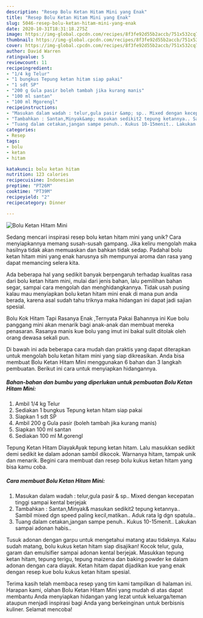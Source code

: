 ```yaml
---
description: "Resep Bolu Ketan Hitam Mini yang Enak"
title: "Resep Bolu Ketan Hitam Mini yang Enak"
slug: 5046-resep-bolu-ketan-hitam-mini-yang-enak
date: 2020-10-31T18:31:18.275Z
image: https://img-global.cpcdn.com/recipes/8f3fe92d55b2accb/751x532cq70/bolu-ketan-hitam-mini-foto-resep-utama.jpg
thumbnail: https://img-global.cpcdn.com/recipes/8f3fe92d55b2accb/751x532cq70/bolu-ketan-hitam-mini-foto-resep-utama.jpg
cover: https://img-global.cpcdn.com/recipes/8f3fe92d55b2accb/751x532cq70/bolu-ketan-hitam-mini-foto-resep-utama.jpg
author: David Warren
ratingvalue: 5
reviewcount: 11
recipeingredient:
- "1/4 kg Telur"
- "1 bungkus Tepung ketan hitam siap pakai"
- "1 sdt SP"
- "200 g Gula pasir boleh tambah jika kurang manis"
- "100 ml santan"
- "100 ml Mgorengl"
recipeinstructions:
- "Masukan dalam wadah : telur,gula pasir &amp; sp.. Mixed dengan kecepatan tinggi sampai kental berjejak"
- "Tambahkan : Santan,Minyak&amp; masukan sedikit2 tepung ketannya.. Sambil mixed dgn speed paling kecil,matikan.. Aduk rata lg dgn spatula.."
- "Tuang dalam cetakan,jangan sampe penuh.. Kukus 10-15menit.. Lakukan sampai adonan habis.."
categories:
- Resep
tags:
- bolu
- ketan
- hitam

katakunci: bolu ketan hitam 
nutrition: 123 calories
recipecuisine: Indonesian
preptime: "PT26M"
cooktime: "PT39M"
recipeyield: "2"
recipecategory: Dinner

---
```



![Bolu Ketan Hitam Mini](https://img-global.cpcdn.com/recipes/8f3fe92d55b2accb/751x532cq70/bolu-ketan-hitam-mini-foto-resep-utama.jpg)

Sedang mencari inspirasi resep bolu ketan hitam mini yang unik? Cara menyiapkannya memang susah-susah gampang. Jika keliru mengolah maka hasilnya tidak akan memuaskan dan bahkan tidak sedap. Padahal bolu ketan hitam mini yang enak harusnya sih mempunyai aroma dan rasa yang dapat memancing selera kita.

Ada beberapa hal yang sedikit banyak berpengaruh terhadap kualitas rasa dari bolu ketan hitam mini, mulai dari jenis bahan, lalu pemilihan bahan segar, sampai cara mengolah dan menghidangkannya. Tidak usah pusing kalau mau menyiapkan bolu ketan hitam mini enak di mana pun anda berada, karena asal sudah tahu triknya maka hidangan ini dapat jadi sajian spesial.

Bolu Kok Hitam Tapi Rasanya Enak ,Ternyata Pakai Bahannya ini Kue bolu panggang mini akan menarik bagi anak-anak dan membuat mereka penasaran. Rasanya manis kue bolu yang imut ini bakal sulit ditolak oleh orang dewasa sekali pun.


Di bawah ini ada beberapa cara mudah dan praktis yang dapat diterapkan untuk mengolah bolu ketan hitam mini yang siap dikreasikan. Anda bisa membuat Bolu Ketan Hitam Mini menggunakan 6 bahan dan 3 langkah pembuatan. Berikut ini cara untuk menyiapkan hidangannya.

<!--inarticleads1-->

##### Bahan-bahan dan bumbu yang diperlukan untuk pembuatan Bolu Ketan Hitam Mini:

1. Ambil 1/4 kg Telur
1. Sediakan 1 bungkus Tepung ketan hitam siap pakai
1. Siapkan 1 sdt SP
1. Ambil 200 g Gula pasir (boleh tambah jika kurang manis)
1. Siapkan 100 ml santan
1. Sediakan 100 ml M.gorengl


Tepung Ketan Hitam DiayakAyak tepung ketan hitam. Lalu masukkan sedikit demi sedikit ke dalam adonan sambil dikocok. Warnanya hitam, tampak unik dan menarik. Begini cara membuat dan resep bolu kukus ketan hitam yang bisa kamu coba. 

<!--inarticleads2-->

##### Cara membuat Bolu Ketan Hitam Mini:

1. Masukan dalam wadah : telur,gula pasir &amp; sp.. Mixed dengan kecepatan tinggi sampai kental berjejak
1. Tambahkan : Santan,Minyak&amp; masukan sedikit2 tepung ketannya.. Sambil mixed dgn speed paling kecil,matikan.. Aduk rata lg dgn spatula..
1. Tuang dalam cetakan,jangan sampe penuh.. Kukus 10-15menit.. Lakukan sampai adonan habis..


Tusuk adonan dengan garpu untuk mengetahui matang atau tidaknya. Kalau sudah matang, bolu kukus ketan hitam siap disajikan! Kocok telur, gula, garam dan emulsifier sampai adonan kental berjejak. Masukkan tepung ketan hitam, tepung terigu, tepung maizena dan baking powder ke dalam adonan dengan cara diayak. Ketan hitam dapat dijadikan kue yang enak dengan resep kue bolu kukus ketan hitam spesial. 

Terima kasih telah membaca resep yang tim kami tampilkan di halaman ini. Harapan kami, olahan Bolu Ketan Hitam Mini yang mudah di atas dapat membantu Anda menyiapkan hidangan yang lezat untuk keluarga/teman ataupun menjadi inspirasi bagi Anda yang berkeinginan untuk berbisnis kuliner. Selamat mencoba!
